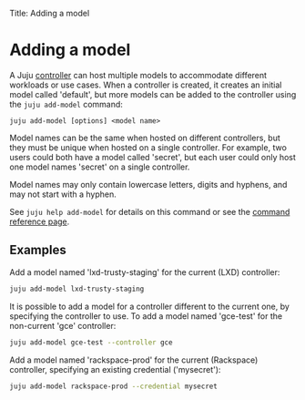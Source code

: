Title: Adding a model

# Adding a model

A Juju [controller][controller] can host multiple models to accommodate
different workloads or use cases. When a controller is created, it creates
an initial model called 'default', but more models can be added to the
controller using the `juju add-model` command:

```
juju add-model [options] <model name>
```

Model names can be the same when hosted on different controllers, but they must
be unique when hosted on a single controller. For example, two users could both
have a model called 'secret', but each user could only host one model names
'secret' on a single controller. 

Model names may only contain lowercase letters, digits and hyphens, and may not
start with a hyphen.

See `juju help add-model` for details on this command or see the
[command reference page][commands].

## Examples

Add a model named 'lxd-trusty-staging' for the current (LXD) controller:

```bash
juju add-model lxd-trusty-staging
```

It is possible to add a model for a controller different to the current one, by 
specifying the controller to use. To add a model named 'gce-test' for the 
non-current 'gce' controller:

```bash
juju add-model gce-test --controller gce 
```

Add a model named 'rackspace-prod' for the current (Rackspace) controller,
specifying an existing credential ('mysecret'):

```bash
juju add-model rackspace-prod --credential mysecret
```




[controller]: ./controllers.html
[commands]: ./commands.html#juju-add-model
